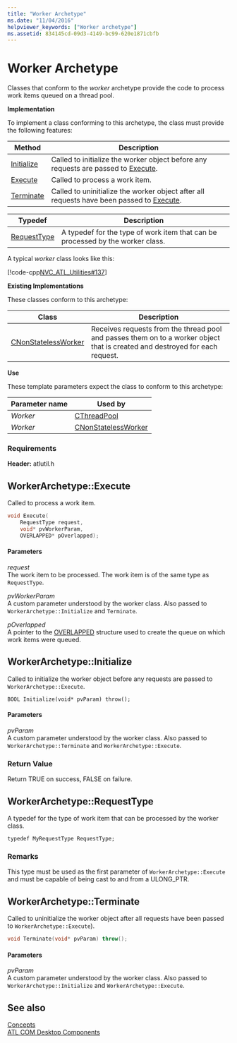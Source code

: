 ```yaml
---
title: "Worker Archetype"
ms.date: "11/04/2016"
helpviewer_keywords: ["Worker archetype"]
ms.assetid: 834145cd-09d3-4149-bc99-620e1871cbfb
---
```

# Worker Archetype

Classes that conform to the *worker* archetype provide the code to process work items queued on a thread pool.

**Implementation**

To implement a class conforming to this archetype, the class must provide the following features:

|Method|Description|
|------------|-----------------|
|[Initialize](#initialize)|Called to initialize the worker object before any requests are passed to [Execute](#execute).|
|[Execute](#execute)|Called to process a work item.|
|[Terminate](#terminate)|Called to uninitialize the worker object after all requests have been passed to [Execute](#execute).|

|Typedef|Description|
|-------------|-----------------|
|[RequestType](#requesttype)|A typedef for the type of work item that can be processed by the worker class.|

A typical *worker* class looks like this:

[!code-cpp[NVC_ATL_Utilities#137](../../atl/codesnippet/cpp/worker-archetype_1.cpp)]

**Existing Implementations**

These classes conform to this archetype:

|Class|Description|
|-----------|-----------------|
|[CNonStatelessWorker](../../atl/reference/cnonstatelessworker-class.md)|Receives requests from the thread pool and passes them on to a worker object that is created and destroyed for each request.|

**Use**

These template parameters expect the class to conform to this archetype:

|Parameter name|Used by|
|--------------------|-------------|
|*Worker*|[CThreadPool](../../atl/reference/cthreadpool-class.md)|
|*Worker*|[CNonStatelessWorker](../../atl/reference/cnonstatelessworker-class.md)|

### Requirements

**Header:** atlutil.h

## <a name="execute"></a> WorkerArchetype::Execute

Called to process a work item.

```cpp
void Execute(
    RequestType request,
    void* pvWorkerParam,
    OVERLAPPED* pOverlapped);
```

#### Parameters

*request*<br/>
The work item to be processed. The work item is of the same type as `RequestType`.

*pvWorkerParam*<br/>
A custom parameter understood by the worker class. Also passed to `WorkerArchetype::Initialize` and `Terminate`.

*pOverlapped*<br/>
A pointer to the [OVERLAPPED](/windows/win32/api/minwinbase/ns-minwinbase-overlapped) structure used to create the queue on which work items were queued.

## <a name="initialize"></a> WorkerArchetype::Initialize

Called to initialize the worker object before any requests are passed to `WorkerArchetype::Execute`.

```
BOOL Initialize(void* pvParam) throw();
```

#### Parameters

*pvParam*<br/>
A custom parameter understood by the worker class. Also passed to `WorkerArchetype::Terminate` and `WorkerArchetype::Execute`.

### Return Value

Return TRUE on success, FALSE on failure.

## <a name="requesttype"></a> WorkerArchetype::RequestType

A typedef for the type of work item that can be processed by the worker class.

```
typedef MyRequestType RequestType;
```

### Remarks

This type must be used as the first parameter of `WorkerArchetype::Execute` and must be capable of being cast to and from a ULONG_PTR.

## <a name="terminate"></a> WorkerArchetype::Terminate

Called to uninitialize the worker object after all requests have been passed to `WorkerArchetype::Execute`).

```cpp
void Terminate(void* pvParam) throw();
```

#### Parameters

*pvParam*<br/>
A custom parameter understood by the worker class. Also passed to `WorkerArchetype::Initialize` and `WorkerArchetype::Execute`.

## See also

[Concepts](../../atl/active-template-library-atl-concepts.md)<br/>
[ATL COM Desktop Components](../../atl/atl-com-desktop-components.md)

